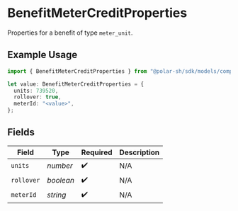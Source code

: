 # BenefitMeterCreditProperties

Properties for a benefit of type `meter_unit`.

## Example Usage

```typescript
import { BenefitMeterCreditProperties } from "@polar-sh/sdk/models/components/benefitmetercreditproperties.js";

let value: BenefitMeterCreditProperties = {
  units: 739520,
  rollover: true,
  meterId: "<value>",
};
```

## Fields

| Field              | Type               | Required           | Description        |
| ------------------ | ------------------ | ------------------ | ------------------ |
| `units`            | *number*           | :heavy_check_mark: | N/A                |
| `rollover`         | *boolean*          | :heavy_check_mark: | N/A                |
| `meterId`          | *string*           | :heavy_check_mark: | N/A                |